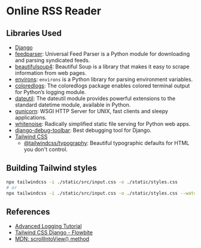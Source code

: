# Online RSS Reader

## Libraries Used

- [Django](https://docs.djangoproject.com/en/4.2/)
- [feedparser](https://pythonhosted.org/feedparser/): Universal Feed Parser is a Python module for downloading and parsing syndicated feeds.
- [beautifulsoup4](https://pypi.org/project/beautifulsoup4/): Beautiful Soup is a library that makes it easy to scrape information from web pages.
- [environs](https://pypi.org/project/environs/): `environs` is a Python library for parsing environment variables. 
- [coloredlogs](https://coloredlogs.readthedocs.io/en/latest/index.html): The coloredlogs package enables colored terminal output for Python’s logging module.
- [dateutil](https://pypi.org/project/python-dateutil/): The dateutil module provides powerful extensions to the 
  standard datetime module, available in Python.
- [gunicorn](https://github.com/benoitc/gunicorn): WSGI HTTP Server for UNIX, fast clients and sleepy applications. 
- [whitenoise](https://github.com/evansd/whitenoise): Radically simplified static file serving for Python web apps.
- [django-debug-toolbar](https://django-debug-toolbar.readthedocs.io/en/latest/): Best debugging tool for Django.
- [Tailwind CSS](https://tailwindcss.com/)
  - [@tailwindcss/typography](https://tailwindcss.com/docs/typography-plugin): Beautiful typographic defaults for HTML you don't control. 

## Building Tailwind styles

```bash
npx tailwindcss -i ./static/src/input.css -o ./static/styles.css
# or
npx tailwindcss -i ./static/src/input.css -o ./static/styles.css --watch
```

## References

- [Advanced Logging Tutorial](https://docs.python.org/3/howto/logging.html#advanced-logging-tutorial)
- [Tailwind CSS Django - Flowbite](https://flowbite.com/docs/getting-started/django/)
- [MDN: scrollIntoView() method](https://developer.mozilla.org/en-US/docs/Web/API/Element/scrollIntoView)